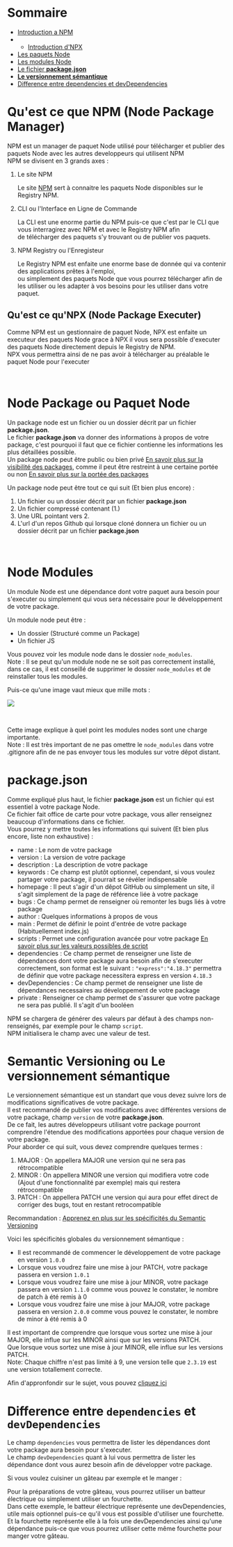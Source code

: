 # Sommaire

- <a href='#whats-npm-fr'>Introduction a NPM</a>
- - <a href='#whats-npx-fr'>Introduction d'NPX</a>
- <a href='#whats-packages-fr'>Les paquets Node</a>
- <a href='#node-modules-fr'>Les modules Node</a>
- <a href='#package-json-fr'>Le fichier **package.json**</a>
- <a href='#semantic-versionning-fr'>**Le versionnement sémantique**</a>
- <a href='#diff-dependencies-fr'>Difference entre dependencies et devDependencies</a>

# Qu'est ce que NPM (Node Package Manager) <a id='whats-npm-fr'></a>

NPM est un manager de paquet Node utilisé pour télécharger et publier des paquets Node avec les autres developpeurs qui utilisent NPM<br>
NPM se divisent en 3 grands axes :

1. Le site NPM

    Le site [NPM](https://www.npmjs.com/) sert à connaitre les paquets Node disponibles sur le Registry NPM.

2. CLI ou l'Interface en Ligne de Commande

    La CLI est une enorme partie du NPM puis-ce que c'est par le CLI que vous interragirez avec NPM et avec le Registry NPM afin<br> de télécharger des paquets s'y trouvant ou de publier vos paquets.

3. NPM Registry ou l'Enregisteur

    Le Registry NPM est enfaite une enorme base de donnée qui va contenir des applications prêtes à l'emploi,<br> ou simplement des paquets Node que vous pourrez télécharger afin de les utiliser ou les adapter à vos besoins pour les utiliser dans votre paquet.

## Qu'est ce qu'NPX (Node Package Executer) <a id='whats-npx-fr'></a>

Comme NPM est un gestionnaire de paquet Node, NPX est enfaite un executeur des paquets Node
grace à NPX il vous sera possible d'executer des paquets Node directement depuis le Registry de NPM.<br>
NPX vous permettra ainsi de ne pas avoir à télécharger au préalable le paquet Node pour l'executer<br>

<br>

# Node Package ou Paquet Node <a id='whats-packages-fr'></a>

Un package node est un fichier ou un dossier décrit par un fichier **package.json**.<br>
Le fichier **package.json** va donner des informations à propos de votre package, c'est pourquoi il faut que ce fichier contienne les informations les plus détaillées possible.<br>
Un package node peut être public ou bien privé [En savoir plus sur la visibilité des packages](https://docs.npmjs.com/about-private-packages), comme il peut être restreint à une certaine portée ou non [En savoir plus sur la portée des packages](https://docs.npmjs.com/about-scopes) 

Un package node peut être tout ce qui suit (Et bien plus encore) :

1. Un fichier ou un dossier décrit par un fichier **package.json**
2. Un fichier compressé contenant (1.)
3. Une URL pointant vers 2.
4. L'url d'un repos Github qui lorsque cloné donnera un fichier ou un dossier décrit par un fichier **package.json**

<br>

# Node Modules <a id='node-modules-fr'></a>

Un module Node est une dépendance dont votre paquet aura besoin pour s'executer ou simplement qui vous sera nécessaire pour le développement de votre package.<br>

Un module node peut être :

- Un dossier (Structuré comme un Package)
- Un fichier JS

Vous pouvez voir les module node dans le dossier ``` node_modules ```.<br>
Note : Il se peut qu'un module node ne se soit pas correctement installé, dans ce cas, il est conseillé de supprimer le dossier ``` node_modules ``` et de reinstaller tous les modules.<br>

Puis-ce qu'une image vaut mieux que mille mots :

![](https://guillaume-richard.fr/wp-content/uploads/2020/06/node-modules-app-performance.png)

<br>

Cette image explique à quel point les modules nodes sont une charge importante.<br>
Note : Il est très important de ne pas omettre le ``` node_modules ``` dans votre .gitignore afin de ne pas envoyer tous les modules sur votre dêpot distant.<br>

# **package.json** <a id='package-json-fr'></a>

Comme expliqué plus haut, le fichier **package.json** est un fichier qui est essentiel à votre package Node.<br>
Ce fichier fait office de carte pour votre package, vous aller renseignez beaucoup d'informations dans ce fichier.<br>
Vous pourrez y mettre toutes les informations qui suivent (Et bien plus encore, liste non exhaustive) :

- name : Le nom de votre package
- version : La version de votre package
- description : La description de votre package
- keywords : Ce champ est plutôt optionnel, cependant, si vous voulez partager votre package, il pourrait se révéler indispensable
- homepage : Il peut s'agir d'un dêpot GitHub ou simplement un site, il s'agit simplement de la page de référence liée à votre package
- bugs : Ce champ permet de renseigner où remonter les bugs liés à votre package
- author : Quelques informations à propos de vous
- main : Permet de définir le point d'entrée de votre package (Habituellement index.js)
- scripts : Permet une configuration avancée pour votre package [En savoir plus sur les valeurs possibles de script](https://docs.npmjs.com/cli/v8/using-npm/scripts)
- dependencies : Ce champ permet de renseigner une liste de dépendances dont votre package aura besoin afin de s'executer correctement, son format est le suivant : ``` "express":"4.18.3" ``` permettra de définir que votre package necessitera express en version ``` 4.18.3 ```
- devDependencies : Ce champ permet de renseigner une liste de dépendances necessaires au développement de votre package
- private : Renseigner ce champ permet de s'assurer que votre package ne sera pas publié. Il s'agit d'un booléen

NPM se chargera de générer des valeurs par défaut à des champs non-renseignés, par exemple pour le champ ``` script ```.<br>
NPM initialisera le champ avec une valeur de test.

# Semantic Versioning ou Le versionnement sémantique <a id='semantic-versionning-fr'></a>

Le versionnement sémantique est un standart que vous devez suivre lors de modifications significatives de votre package.<br>
Il est recommandé de publier vos modifications avec différentes versions de votre package, champ ``` version ``` de votre **package.json**.<br>
De ce fait, les autres développeurs utilisant votre package pourront comprendre l'étendue des modifications apportées pour chaque version de votre package.<br>
Pour aborder ce qui suit, vous devez comprendre quelques termes :

1. MAJOR : On appellera MAJOR une version qui ne sera pas rétrocompatible
2. MINOR : On appellera MINOR une version qui modifiera votre code (Ajout d'une fonctionnalité par exemple) mais qui restera rétrocompatible
3. PATCH : On appellera PATCH une version qui aura pour effet direct de corriger des bugs, tout en restant retrocompatible

Recommandation : [Apprenez en plus sur les spécificités du Semantic Versioning](https://semver.org/)

Voici les spécificités globales du versionnement sémantique : 

- Il est recommandé de commencer le développement de votre package en version ``` 1.0.0 ```
- Lorsque vous voudrez faire une mise à jour PATCH, votre package passera en version ``` 1.0.1 ```
- Lorsque vous voudrez faire une mise à jour MINOR, votre package passera en version ``` 1.1.0 ``` comme vous pouvez le constater, le nombre de patch à été remis à 0
- Lorsque vous voudrez faire une mise à jour MAJOR, votre package passera en version ``` 2.0.0 ``` comme vous pouvez le constater, le nombre de minor à été remis à 0

Il est important de comprendre que lorsque vous sortez une mise à jour MAJOR, elle influe sur les MINOR ainsi que sur les versions PATCH.<br>
Que lorsque vous sortez une mise à jour MINOR, elle influe sur les versions PATCH.<br>
Note: Chaque chiffre n'est pas limité à 9, une version telle que ``` 2.3.19 ``` est une version totallement correcte.<br>

Afin d'appronfondir sur le sujet, vous pouvez [cliquez ici](https://docs.npmjs.com/about-semantic-versioning#using-semantic-versioning-to-specify-update-types-your-package-can-accept)

# Difference entre ``` dependencies ``` et ``` devDependencies ``` <a id='diff-dependencies-fr'></a>

Le champ ``` dependencies ``` vous permettra de lister les dépendances dont votre package aura besoin pour s'executer.<br>
Le champ ``` devDependencies ``` quant à lui vous permettra de lister les dépendance dont vous aurez besoin afin de développer votre package.<br>

Si vous voulez cuisiner un gâteau par exemple et le manger :

Pour la préparations de votre gâteau, vous pourrez utiliser un batteur électrique ou simplement utiliser un fourchette.<br>
Dans cette exemple, le batteur électrique représente une devDependencies, utile mais optionnel puis-ce qu'il vous est possible d'utiliser une fourchette.<br>
Et la fourchette représente elle à la fois une devDependencies ainsi qu'une dépendance puis-ce que vous pourrez utiliser cette même fourchette pour manger votre gâteau.<br>